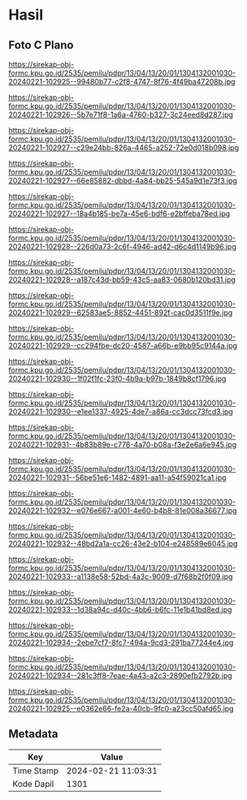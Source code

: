 # Hasil

## Foto C Plano

https://sirekap-obj-formc.kpu.go.id/2535/pemilu/pdpr/13/04/13/20/01/1304132001030-20240221-102925--99480b77-c2f8-4747-8f76-4f49ba47208b.jpg

https://sirekap-obj-formc.kpu.go.id/2535/pemilu/pdpr/13/04/13/20/01/1304132001030-20240221-102926--5b7e71f8-1a6a-4760-b327-3c24eed8d287.jpg

https://sirekap-obj-formc.kpu.go.id/2535/pemilu/pdpr/13/04/13/20/01/1304132001030-20240221-102927--c29e24bb-826a-4465-a252-72e0d018b098.jpg

https://sirekap-obj-formc.kpu.go.id/2535/pemilu/pdpr/13/04/13/20/01/1304132001030-20240221-102927--66e85882-dbbd-4a84-bb25-545a9d1e73f3.jpg

https://sirekap-obj-formc.kpu.go.id/2535/pemilu/pdpr/13/04/13/20/01/1304132001030-20240221-102927--18a4b185-be7a-45e6-bdf6-e2bffeba78ed.jpg

https://sirekap-obj-formc.kpu.go.id/2535/pemilu/pdpr/13/04/13/20/01/1304132001030-20240221-102928--226d0a73-2c6f-4946-ad42-d6c4d1149b96.jpg

https://sirekap-obj-formc.kpu.go.id/2535/pemilu/pdpr/13/04/13/20/01/1304132001030-20240221-102928--a187c43d-bb59-43c5-aa83-0680b120bd31.jpg

https://sirekap-obj-formc.kpu.go.id/2535/pemilu/pdpr/13/04/13/20/01/1304132001030-20240221-102929--62583ae5-8852-4451-892f-cac0d3511f9e.jpg

https://sirekap-obj-formc.kpu.go.id/2535/pemilu/pdpr/13/04/13/20/01/1304132001030-20240221-102929--cc294fbe-dc20-4587-a66b-e9bb95c9144a.jpg

https://sirekap-obj-formc.kpu.go.id/2535/pemilu/pdpr/13/04/13/20/01/1304132001030-20240221-102930--1f02f1fc-23f0-4b9a-b97b-1849b8cf1796.jpg

https://sirekap-obj-formc.kpu.go.id/2535/pemilu/pdpr/13/04/13/20/01/1304132001030-20240221-102930--e1ee1337-4925-4de7-a86a-cc3dcc73fcd3.jpg

https://sirekap-obj-formc.kpu.go.id/2535/pemilu/pdpr/13/04/13/20/01/1304132001030-20240221-102931--4b83b89e-c778-4a70-b08a-f3e2e6a6e945.jpg

https://sirekap-obj-formc.kpu.go.id/2535/pemilu/pdpr/13/04/13/20/01/1304132001030-20240221-102931--56be51e6-1482-4891-aa11-a54f59021ca1.jpg

https://sirekap-obj-formc.kpu.go.id/2535/pemilu/pdpr/13/04/13/20/01/1304132001030-20240221-102932--e076e667-a001-4e60-b4b8-81e008a36677.jpg

https://sirekap-obj-formc.kpu.go.id/2535/pemilu/pdpr/13/04/13/20/01/1304132001030-20240221-102932--48bd2a1a-cc26-43e2-b104-e248589e6045.jpg

https://sirekap-obj-formc.kpu.go.id/2535/pemilu/pdpr/13/04/13/20/01/1304132001030-20240221-102933--a1138e58-52bd-4a3c-9009-d7f68b2f0f09.jpg

https://sirekap-obj-formc.kpu.go.id/2535/pemilu/pdpr/13/04/13/20/01/1304132001030-20240221-102933--1d38a94c-d40c-4bb6-b6fc-11e1b41bd8ed.jpg

https://sirekap-obj-formc.kpu.go.id/2535/pemilu/pdpr/13/04/13/20/01/1304132001030-20240221-102934--2ebe7cf7-8fc7-494a-9cd3-291ba77244e4.jpg

https://sirekap-obj-formc.kpu.go.id/2535/pemilu/pdpr/13/04/13/20/01/1304132001030-20240221-102934--281c3ff8-7eae-4a43-a2c3-2890efb2792b.jpg

https://sirekap-obj-formc.kpu.go.id/2535/pemilu/pdpr/13/04/13/20/01/1304132001030-20240221-102925--e0362e66-fe2a-40cb-9fc0-a23cc50afd65.jpg


## Metadata

| Key        | Value               |
| ---------- | ------------------- |
| Time Stamp | 2024-02-21 11:03:31 |
| Kode Dapil | 1301                |



